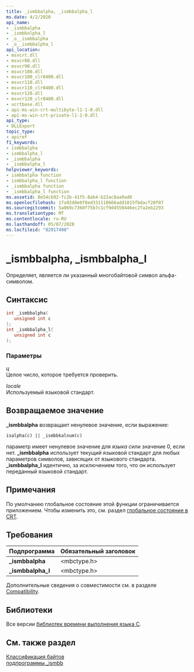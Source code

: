 ```yaml
---
title: _ismbbalpha, _ismbbalpha_l
ms.date: 4/2/2020
api_name:
- _ismbbalpha
- _ismbbalpha_l
- _o__ismbbalpha
- _o__ismbbalpha_l
api_location:
- msvcrt.dll
- msvcr80.dll
- msvcr90.dll
- msvcr100.dll
- msvcr100_clr0400.dll
- msvcr110.dll
- msvcr110_clr0400.dll
- msvcr120.dll
- msvcr120_clr0400.dll
- ucrtbase.dll
- api-ms-win-crt-multibyte-l1-1-0.dll
- api-ms-win-crt-private-l1-1-0.dll
api_type:
- DLLExport
topic_type:
- apiref
f1_keywords:
- ismbbalpha
- ismbbalpha_l
- _ismbbalpha
- _ismbbalpha_l
helpviewer_keywords:
- ismbbalpha function
- ismbbalpha_l function
- _ismbbalpha function
- _ismbbalpha_l function
ms.assetid: 8e54cb92-fc2b-41f5-8ab4-b22ac8aa9ad0
ms.openlocfilehash: 1fa92d8e0f0ed331110666add1015fbdacf20f07
ms.sourcegitcommit: 5a069c7360f75b7c1cf9d4550446ec2fa2eb2293
ms.translationtype: MT
ms.contentlocale: ru-RU
ms.lasthandoff: 05/07/2020
ms.locfileid: "82917498"
---
```

# <a name="_ismbbalpha-_ismbbalpha_l"></a>_ismbbalpha, _ismbbalpha_l

Определяет, является ли указанный многобайтовой символ альфа-символом.

## <a name="syntax"></a>Синтаксис

```C
int _ismbbalpha(
   unsigned int c
);
int _ismbbalpha_l(
   unsigned int c
);
```

### <a name="parameters"></a>Параметры

*ц*<br/>
Целое число, которое требуется проверить.

*locale*<br/>
Используемый языковой стандарт.

## <a name="return-value"></a>Возвращаемое значение

**_ismbbalpha** возвращает ненулевое значение, если выражение:

`isalpha(c) || _ismbbkalnum(c)`

параметр имеет ненулевое значение для *языка c*или значение 0, если нет. **_ismbbalpha** использует текущий языковой стандарт для любых параметров символов, зависящих от языкового стандарта. **_ismbbalpha_l** идентично, за исключением того, что он использует переданный языковой стандарт.

## <a name="remarks"></a>Примечания

По умолчанию глобальное состояние этой функции ограничивается приложением. Чтобы изменить это, см. раздел [глобальное состояние в CRT](../global-state.md).

## <a name="requirements"></a>Требования

|Подпрограмма|Обязательный заголовок|
|-------------|---------------------|
|**_ismbbalpha**|\<mbctype.h>|
|**_ismbbalpha_l**|\<mbctype.h>|

Дополнительные сведения о совместимости см. в разделе [Compatibility](../../c-runtime-library/compatibility.md).

## <a name="libraries"></a>Библиотеки

Все версии [библиотек времени выполнения языка C](../../c-runtime-library/crt-library-features.md).

## <a name="see-also"></a>См. также раздел

[Классификация байтов](../../c-runtime-library/byte-classification.md)<br/>
[подпрограммы _ismbb](../../c-runtime-library/ismbb-routines.md)<br/>
